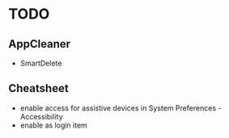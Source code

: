 # TODO

## AppCleaner
* SmartDelete

## Cheatsheet
* enable access for assistive devices in System Preferences - Accessibility
* enable as login item
